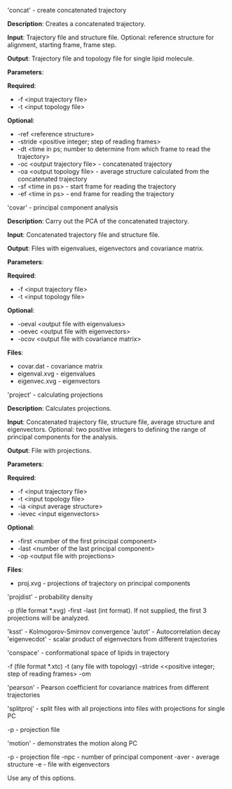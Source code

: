 'concat' - create concatenated trajectory

**Description**: Creates a concatenated trajectory.

**Input**: Trajectory file and structure file. Optional: reference structure for alignment, starting frame, frame step.

**Output**: Trajectory file and topology file for single lipid molecule.

**Parameters**:

**Required**:
* -f \<input trajectory file> 
* -t \<input topology file> 

**Optional**:
* -ref \<reference structure>
* -stride \<positive integer; step of reading frames> 
* -dt \<time in ps; number to determine from which frame to read the trajectory>
* -oc \<output trajectory file> - concatenated trajectory
* -oa \<output topology file> - average structure calculated from the concatenated trajectory
* -sf \<time in ps> - start frame for reading the trajectory
* -ef \<time in ps> - end frame for reading the trajectory

'covar' - principal component analysis

**Description**: Carry out the PCA of the concatenated trajectory.

**Input**: Concatenated trajectory file and structure file.

**Output**: Files with eigenvalues, eigenvectors and covariance matrix.

**Parameters**:

**Required**:
* -f \<input trajectory file> 
* -t \<input topology file>

**Optional**:
* -oeval \<output file with eigenvalues>
* -oevec \<output file with eigenvectors>
* -ocov \<output file with covariance matrix> 

**Files**:
* covar.dat - covariance matrix
* eigenval.xvg - eigenvalues
* eigenvec.xvg - eigenvectors

'project' - calculating projections

**Description**: Calculates projections.

**Input**: Concatenated trajectory file, structure file, average structure and eigenvectors. Optional: two positive integers to defining the range of principal components for the analysis.

**Output**: File with projections.

**Parameters**:

**Required**:
* -f \<input trajectory file> 
* -t \<input topology file>
* -ia \<input average structure>
* -ievec \<input eigenvectors>

**Optional**:
* -first \<number of the first principal component> 
* -last \<number of the last principal component>
* -op \<output file with projections>

**Files**:
* proj.xvg - projections of trajectory on principal components

'projdist' - probability density

-p <projection file> (file format *.xvg)
 -first <first projection> -last <last projection> (int format). 
If not supplied, the first 3 projections will be analyzed.

'ksst' - Kolmogorov-Smirnov convergence
'autot' - Autocorrelation decay
'eigenvecdot' - scalar product of eigenvectors from different trajectories

'conspace' - conformational space of lipids in trajectory

-f <trajectory file> (file format *.xtc)
-t <topology file> (any file with topology)
 -stride <<positive integer; step of reading frames>
 -om <output file with conformations>

'pearson' - Pearson coefficient for covariance matrices from different trajectories

'splitproj' - split files with all projections into files with projections for single PC

-p - projection file

'motion' - demonstrates the motion along PC

-p - projection file
 -npc - number of principal component
 -aver - average structure
 -e - file with eigenvectors

Use any of this options.
